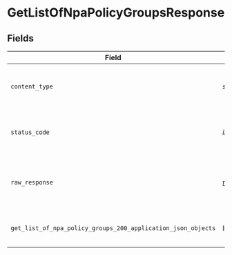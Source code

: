 # GetListOfNpaPolicyGroupsResponse


## Fields

| Field                                                                                                                     | Type                                                                                                                      | Required                                                                                                                  | Description                                                                                                               | Example                                                                                                                   |
| ------------------------------------------------------------------------------------------------------------------------- | ------------------------------------------------------------------------------------------------------------------------- | ------------------------------------------------------------------------------------------------------------------------- | ------------------------------------------------------------------------------------------------------------------------- | ------------------------------------------------------------------------------------------------------------------------- |
| `content_type`                                                                                                            | *str*                                                                                                                     | :heavy_check_mark:                                                                                                        | HTTP response content type for this operation                                                                             |                                                                                                                           |
| `status_code`                                                                                                             | *int*                                                                                                                     | :heavy_check_mark:                                                                                                        | HTTP response status code for this operation                                                                              |                                                                                                                           |
| `raw_response`                                                                                                            | [requests.Response](https://requests.readthedocs.io/en/latest/api/#requests.Response)                                     | :heavy_minus_sign:                                                                                                        | Raw HTTP response; suitable for custom response parsing                                                                   |                                                                                                                           |
| `get_list_of_npa_policy_groups_200_application_json_objects`                                                              | list[[GetListOfNpaPolicyGroups200ApplicationJSON](../../models/operations/getlistofnpapolicygroups200applicationjson.md)] | :heavy_minus_sign:                                                                                                        | successful operation                                                                                                      | [object Object],[object Object]                                                                                           |